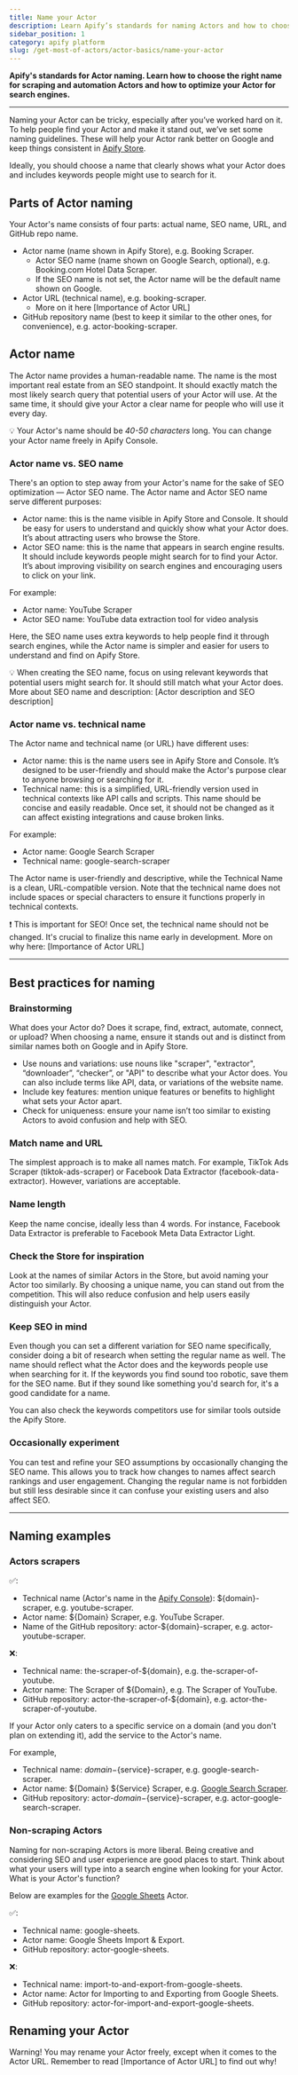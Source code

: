 ```yaml
---
title: Name your Actor
description: Learn Apify’s standards for naming Actors and how to choose the right name for your scraping and automation tools. Discover tips to optimize your Actor for search engines and maximize visibility on the Apify Store.
sidebar_position: 1
category: apify platform
slug: /get-most-of-actors/actor-basics/name-your-actor
---
```


**Apify's standards for Actor naming. Learn how to choose the right name for scraping and automation Actors and how to optimize your Actor for search engines.**

---

Naming your Actor can be tricky, especially after you’ve worked hard on it. To help people find your Actor and make it stand out, we’ve set some naming guidelines. These will help your Actor rank better on Google and keep things consistent in [Apify Store](https://apify.com/store).

Ideally, you should choose a name that clearly shows what your Actor does and includes keywords people might use to search for it.

## Parts of Actor naming

Your Actor's name consists of four parts: actual name, SEO name, URL, and GitHub repo name.

- Actor name (name shown in Apify Store), e.g. Booking Scraper.
  - Actor SEO name (name shown on Google Search, optional), e.g. Booking.com Hotel Data Scraper.
  - If the SEO name is not set, the Actor name will be the default name shown on Google.
- Actor URL (technical name), e.g. booking-scraper.
  - More on it here [Importance of Actor URL]
- GitHub repository name (best to keep it similar to the other ones, for convenience), e.g. actor-booking-scraper.

## Actor name

The Actor name provides a human-readable name. The name is the most important real estate from an SEO standpoint. It should exactly match the most likely search query that potential users of your Actor will use. At the same time, it should give your Actor a clear name for people who will use it every day.

💡 Your Actor's name should be _40-50 characters_ long. You can change your Actor name freely in Apify Console.


### Actor name vs. SEO name

There's an option to step away from your Actor's name for the sake of SEO optimization — Actor SEO name. The Actor name and Actor SEO name serve different purposes:

- Actor name: this is the name visible in Apify Store and Console. It should be easy for users to understand and quickly show what your Actor does. It’s about attracting users who browse the Store.
- Actor SEO name: this is the name that appears in search engine results. It should include keywords people might search for to find your Actor. It’s about improving visibility on search engines and encouraging users to click on your link.

<!-- TODO 2 screenshots -->

For example:

- Actor name: YouTube Scraper
- Actor SEO name: YouTube data extraction tool for video analysis

Here, the SEO name uses extra keywords to help people find it through search engines, while the Actor name is simpler and easier for users to understand and find on Apify Store.

💡 When creating the SEO name, focus on using relevant keywords that potential users might search for. It should still match what your Actor does. More about SEO name and description: [Actor description and SEO description]

### Actor name vs. technical name

The Actor name and technical name (or URL) have different uses:

- Actor name: this is the name users see in Apify Store and Console. It’s designed to be user-friendly and should make the Actor's purpose clear to anyone browsing or searching for it.
- Technical name: this is a simplified, URL-friendly version used in technical contexts like API calls and scripts. This name should be concise and easily readable. Once set, it should not be changed as it can affect existing integrations and cause broken links.

For example:

- Actor name: Google Search Scraper
- Technical name: google-search-scraper

The Actor name is user-friendly and descriptive, while the Technical Name is a clean, URL-compatible version. Note that the technical name does not include spaces or special characters to ensure it functions properly in technical contexts.

❗ This is important for SEO! Once set, the technical name should not be changed. It's crucial to finalize this name early in development. More on why here: [Importance of Actor URL]


---

## Best practices for naming

### Brainstorming

What does your Actor do? Does it scrape, find, extract, automate, connect, or upload? When choosing a name, ensure it stands out and is distinct from similar names both on Google and in Apify Store.

- Use nouns and variations: use nouns like "scraper", "extractor", “downloader”, “checker”, or "API" to describe what your Actor does. You can also include terms like API, data, or variations of the website name.
- Include key features: mention unique features or benefits to highlight what sets your Actor apart.
- Check for uniqueness: ensure your name isn’t too similar to existing Actors to avoid confusion and help with SEO.

### Match name and URL

The simplest approach is to make all names match. For example, TikTok Ads Scraper (tiktok-ads-scraper) or Facebook Data Extractor (facebook-data-extractor). However, variations are acceptable.

### Name length

Keep the name concise, ideally less than 4 words. For instance, Facebook Data Extractor is preferable to Facebook Meta Data Extractor Light.

### Check the Store for inspiration

Look at the names of similar Actors in the Store, but avoid naming your Actor too similarly. By choosing a unique name, you can stand out from the competition. This will also reduce confusion and help users easily distinguish your Actor.

### Keep SEO in mind

Even though you can set a different variation for SEO name specifically, consider doing a bit of research when setting the regular name as well. The name should reflect what the Actor does and the keywords people use when searching for it. If the keywords you find sound too robotic, save them for the SEO name. But if they sound like something you'd search for, it's a good candidate for a name.

You can also check the keywords competitors use for similar tools outside the Apify Store.

### Occasionally experiment

You can test and refine your SEO assumptions by occasionally changing the SEO name. This allows you to track how changes to names affect search rankings and user engagement. Changing the regular name is not forbidden but still less desirable since it can confuse your existing users and also affect SEO.

---

## Naming examples

### Actors scrapers

✅:

- Technical name (Actor's name in the [Apify Console](https://console.apify.com/)): ${domain}-scraper, e.g. youtube-scraper.
- Actor name: ${Domain} Scraper, e.g. YouTube Scraper.
- Name of the GitHub repository: actor-${domain}-scraper, e.g. actor-youtube-scraper.

❌:

- Technical name: the-scraper-of-${domain}, e.g. the-scraper-of-youtube.
- Actor name: The Scraper of ${Domain}, e.g. The Scraper of YouTube.
- GitHub repository: actor-the-scraper-of-${domain}, e.g. actor-the-scraper-of-youtube.

If your Actor only caters to a specific service on a domain (and you don't plan on extending it), add the service to the Actor's name.

For example,

- Technical name: ${domain}-${service}-scraper, e.g. google-search-scraper.
- Actor name: ${Domain} ${Service} Scraper, e.g. [Google Search Scraper](https://apify.com/apify/google-search-scraper).
- GitHub repository: actor-${domain}-${service}-scraper, e.g. actor-google-search-scraper.

### Non-scraping Actors[](https://docs.apify.com/academy/get-most-of-actors/naming-your-actor#non-scraping-actors)

Naming for non-scraping Actors is more liberal. Being creative and considering SEO and user experience are good places to start. Think about what your users will type into a search engine when looking for your Actor. What is your Actor's function?

Below are examples for the [Google Sheets](https://apify.com/lukaskrivka/google-sheets) Actor.

✅:

- Technical name: google-sheets.
- Actor name: Google Sheets Import & Export.
- GitHub repository: actor-google-sheets.

❌:

- Technical name: import-to-and-export-from-google-sheets.
- Actor name: Actor for Importing to and Exporting from Google Sheets.
- GitHub repository: actor-for-import-and-export-google-sheets.

## Renaming your Actor


Warning! You may rename your Actor freely, except when it comes to the Actor URL. Remember to read [Importance of Actor URL] to find out why!

